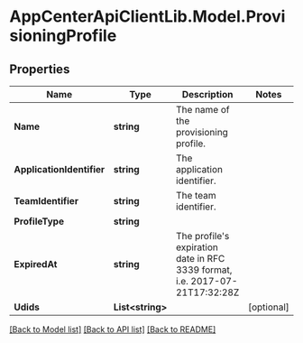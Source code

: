 # AppCenterApiClientLib.Model.ProvisioningProfile
## Properties

Name | Type | Description | Notes
------------ | ------------- | ------------- | -------------
**Name** | **string** | The name of the provisioning profile. | 
**ApplicationIdentifier** | **string** | The application identifier. | 
**TeamIdentifier** | **string** | The team identifier. | 
**ProfileType** | **string** |  | 
**ExpiredAt** | **string** | The profile&#x27;s expiration date in RFC 3339 format, i.e. 2017-07-21T17:32:28Z | 
**Udids** | **List&lt;string&gt;** |  | [optional] 

[[Back to Model list]](../README.md#documentation-for-models) [[Back to API list]](../README.md#documentation-for-api-endpoints) [[Back to README]](../README.md)

